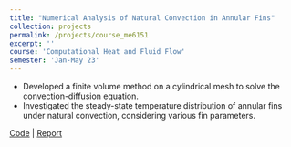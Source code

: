 ```yaml
---
title: "Numerical Analysis of Natural Convection in Annular Fins"
collection: projects
permalink: /projects/course_me6151
excerpt: ''
course: 'Computational Heat and Fluid Flow'
semester: 'Jan-May 23'
---
```


- Developed a finite volume method on a cylindrical mesh to solve the convection-diffusion equation.
- Investigated the steady-state temperature distribution of annular fins under natural convection, considering various fin parameters.

[Code](https://github.com/Xerefic/courses_iitm/tree/main/ME6151/scripts) | [Report](https://github.com/Xerefic/courses_iitm/blob/main/ME6151/Report.pdf)